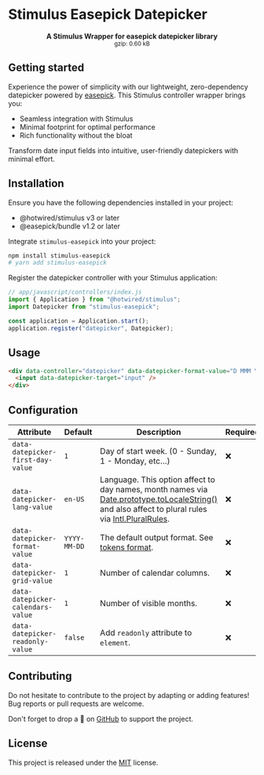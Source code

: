 # Stimulus Easepick Datepicker

<p align="center">
  <b>A Stimulus Wrapper for easepick datepicker library</b></br>
  <sub>gzip: 0.60 kB<sub>
</p>

## Getting started

Experience the power of simplicity with our lightweight, zero-dependency datepicker powered by [easepick](https://easepick.com/). This Stimulus controller wrapper brings you:

- Seamless integration with Stimulus
- Minimal footprint for optimal performance
- Rich functionality without the bloat

Transform date input fields into intuitive, user-friendly datepickers with minimal effort.

## Installation

Ensure you have the following dependencies installed in your project:

- @hotwired/stimulus v3 or later
- @easepick/bundle v1.2 or later

Integrate `stimulus-easepick` into your project:

```bash
npm install stimulus-easepick
# yarn add stimulus-easepick
```

Register the datepicker controller with your Stimulus application:

```javascript
// app/javascript/controllers/index.js
import { Application } from "@hotwired/stimulus";
import Datepicker from "stimulus-easepick";

const application = Application.start();
application.register("datepicker", Datepicker);
```

## Usage

```html
<div data-controller="datepicker" data-datepicker-format-value="D MMM YYYY">
  <input data-datepicker-target="input" />
</div>
```

## Configuration

| Attribute | Default | Description | Required |
|---|---|---|---|
| `data-datepicker-first-day-value` | `1` | Day of start week. (0 - Sunday, 1 - Monday, etc…) | ❌ |
| `data-datepicker-lang-value` | `en-US` | Language. This option affect to day names, month names via [Date.prototype.toLocaleString()](https://developer.mozilla.org/en-US/docs/Web/JavaScript/Reference/Global_Objects/Date/toLocaleString) and also affect to plural rules via [Intl.PluralRules](https://developer.mozilla.org/en-US/docs/Web/JavaScript/Reference/Global_Objects/PluralRules). | ❌ |
| `data-datepicker-format-value` | `YYYY-MM-DD` | The default output format. See [tokens format](https://easepick.com/packages/datetime#tokens-format). | ❌ |
| `data-datepicker-grid-value` | `1` | Number of calendar columns. | ❌ |
| `data-datepicker-calendars-value` | `1` | Number of visible months. | ❌ |
| `data-datepicker-readonly-value` | `false` | Add `readonly` attribute to `element`. | ❌ |

## Contributing

Do not hesitate to contribute to the project by adapting or adding features! Bug reports or pull requests are welcome.

Don't forget to drop a 🌟 on [GitHub](https://github.com/maful/stimulus-easepick) to support the project.

## License

This project is released under the [MIT](http://opensource.org/licenses/MIT) license.
